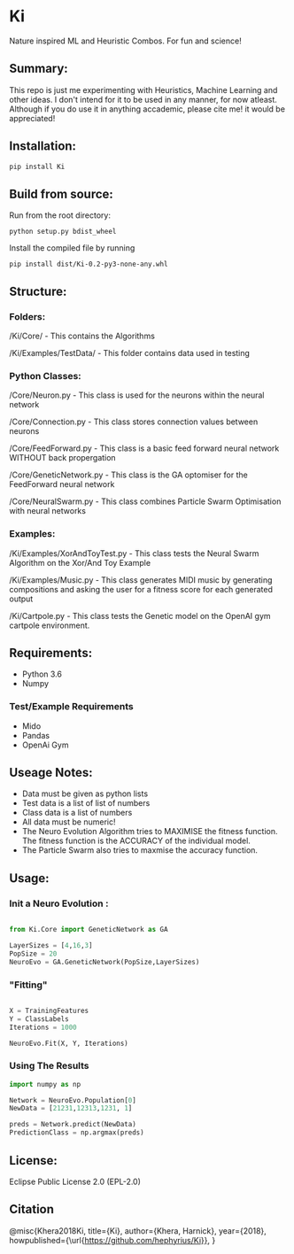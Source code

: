# Ki 

Nature inspired ML and Heuristic Combos. For fun and science!

## Summary:

This repo is just me experimenting with Heuristics, Machine Learning and other ideas. 
I don't intend for it to be used in any manner, for now atleast.
Although if you do use it in anything accademic, please cite me! it would be appreciated!

## Installation:

```python
pip install Ki
```

## Build from source:

Run from the root directory:

```
python setup.py bdist_wheel
```

Install the compiled file by running

```
pip install dist/Ki-0.2-py3-none-any.whl
```

## Structure:

### Folders:

/Ki/Core/ - This contains the Algorithms

/Ki/Examples/TestData/ - This folder contains data used in testing

### Python Classes:

/Core/Neuron.py - This class is used for the neurons within the neural network

/Core/Connection.py - This class stores connection values between neurons

/Core/FeedForward.py - This class is a basic feed forward neural network WITHOUT back propergation

/Core/GeneticNetwork.py - This class is the GA optomiser for the FeedForward neural network

/Core/NeuralSwarm.py - This class combines Particle Swarm Optimisation with neural networks

### Examples:

/Ki/Examples/XorAndToyTest.py - This class tests the Neural Swarm Algorithm on the Xor/And Toy Example

/Ki/Examples/Music.py - This class generates MIDI music by generating compositions and asking the user for a fitness score for each generated output

/Ki/Cartpole.py - This class tests the Genetic model on the OpenAI gym cartpole environment.

## Requirements:

* Python 3.6
* Numpy

### Test/Example Requirements

* Mido
* Pandas
* OpenAi Gym

## Useage Notes:

* Data must be given as python lists
* Test data is a list of list of numbers
* Class data is a list of numbers
* All data must be numeric!
* The Neuro Evolution Algorithm tries to MAXIMISE the fitness function. The fitness function is the ACCURACY of the individual model.
* The Particle Swarm also tries to maxmise the accuracy function.

## Usage:

### Init a Neuro Evolution :

```python

from Ki.Core import GeneticNetwork as GA

LayerSizes = [4,16,3]
PopSize = 20
NeuroEvo = GA.GeneticNetwork(PopSize,LayerSizes)

```

### "Fitting"


```python

X = TrainingFeatures
Y = ClassLabels
Iterations = 1000

NeuroEvo.Fit(X, Y, Iterations)

```

### Using The Results

```python
import numpy as np

Network = NeuroEvo.Population[0]
NewData = [21231,12313,1231, 1]

preds = Network.predict(NewData)
PredictionClass = np.argmax(preds)

```
## License:

Eclipse Public License 2.0 (EPL-2.0)

## Citation

@misc{Khera2018Ki,
  title={Ki},
  author={Khera, Harnick},
  year={2018},
  howpublished={\url{https://github.com/hephyrius/Ki}},
}





